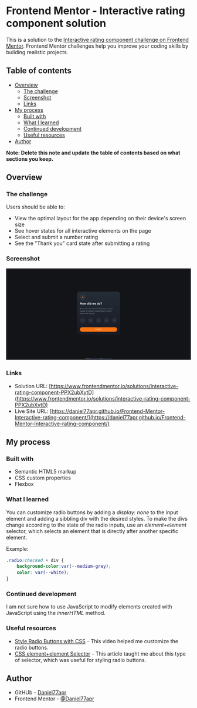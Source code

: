 # Frontend Mentor - Interactive rating component solution

This is a solution to the [Interactive rating component challenge on Frontend Mentor](https://www.frontendmentor.io/challenges/interactive-rating-component-koxpeBUmI). Frontend Mentor challenges help you improve your coding skills by building realistic projects. 

## Table of contents

- [Overview](#overview)
  - [The challenge](#the-challenge)
  - [Screenshot](#screenshot)
  - [Links](#links)
- [My process](#my-process)
  - [Built with](#built-with)
  - [What I learned](#what-i-learned)
  - [Continued development](#continued-development)
  - [Useful resources](#useful-resources)
- [Author](#author)

**Note: Delete this note and update the table of contents based on what sections you keep.**

## Overview

### The challenge

Users should be able to:

- View the optimal layout for the app depending on their device's screen size
- See hover states for all interactive elements on the page
- Select and submit a number rating
- See the "Thank you" card state after submitting a rating

### Screenshot

![](./screenshot.png)

### Links

- Solution URL: [https://www.frontendmentor.io/solutions/interactive-rating-component-PPX2ubXytD](https://www.frontendmentor.io/solutions/interactive-rating-component-PPX2ubXytD)
- Live Site URL: [https://daniel77apr.github.io/Frontend-Mentor-Interactive-rating-component/](https://daniel77apr.github.io/Frontend-Mentor-Interactive-rating-component/)

## My process

### Built with

- Semantic HTML5 markup
- CSS custom properties
- Flexbox

### What I learned

You can customize radio buttons by adding a *display: none* to the input element and adding a sibbling div with the desired styles. To make the divs change according to the state of the radio inputs, use an *element+element* selector, which selects an element that is directly after another specific element.

Example:

```css
.radio:checked + div {
    background-color:var(--medium-grey);
    color: var(--white);
}
```

### Continued development

I am not sure how to use JavaScript to modify elements created with JavaScript using the *innerHTML* method.

### Useful resources

- [Style Radio Buttons with CSS](https://www.youtube.com/watch?v=MZq5zFSpUlo&ab_channel=BeforeSemicolon) - This video helped me customize the radio buttons.
- [CSS element+element Selector](https://www.w3schools.com/cssref/sel_element_pluss.php) - This article taught me about this type of selector, which was useful for styling radio buttons.

## Author

- GitHUb - [Daniel77apr](https://github.com/Daniel77apr)
- Frontend Mentor - [@Daniel77apr](https://www.frontendmentor.io/profile/Daniel77apr)
